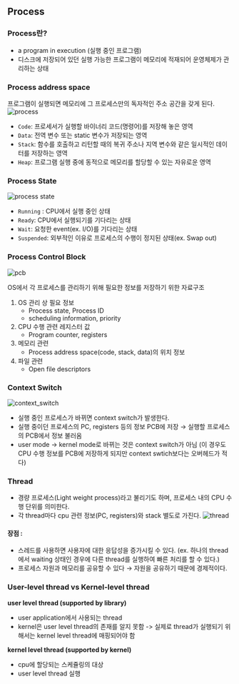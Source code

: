 ## Process

### Process란?

- a program in execution (실행 중인 프로그램)
- 디스크에 저장되어 있던 실행 가능한 프로그램이 메모리에 적재되어 운영체제가 관리하는 상태

### Process address space
 프로그램이 실행되면 메모리에 그 프로세스만의 독자적인 주소 공간을 갖게 된다.
![process](https://woovictory.github.io/img/process_os.png)

- `Code`: 프로세서가 실행할 바이너리 코드(명령어)를 저장해 놓은 영역
- `Data`: 전역 변수 또는 static 변수가 저장되는 영역
- `Stack`: 함수를 호출하고 리턴할 때의 복귀 주소나 지역 변수와 같은 일시적인 데이터를 저장하는 영역
- `Heap`: 프로그램 실행 중에 동적으로 메모리를 할당할 수 있는 자유로운 영역

### Process State
![process state](https://www.cs.uic.edu/~jbell/CourseNotes/OperatingSystems/images/Chapter3/3_02_ProcessState.jpg)
- `Running` : CPU에서 실행 중인 상태
- `Ready`: CPU에서 실행되기를 기다리는 상태
- `Wait`: 요청한 event(ex. I/O)를 기다리는 상태
- `Suspended`: 외부적인 이유로 프로세스의 수행이 정지된 상태(ex. Swap out)

### Process Control Block

![pcb](https://www.cs.uic.edu/~jbell/CourseNotes/OperatingSystems/images/Chapter3/3_03_PCB.jpg)

OS에서 각 프로세스를 관리하기 위해 필요한 정보를 저장하기 위한 자료구조

1. OS 관리 상 필요 정보
    - Process state, Process ID
    - scheduling information, priority
2. CPU 수행 관련 레지스터 값
    - Program counter, registers
3. 메모리 관련
    - Process address space(code, stack, data)의 위치 정보
4. 파일 관련
    - Open file descriptors

### Context Switch

![context_switch](https://www.cs.uic.edu/~jbell/CourseNotes/OperatingSystems/images/Chapter3/3_04_ProcessSwitch.jpg)

- 실행 중인 프로세스가 바뀌면 context switch가 발생한다.
- 실행 중이던 프로세스의 PC, registers 등의 정보 PCB에 저장 → 실행할 프로세스의 PCB에서 정보 불러옴
- user mode → kernel mode로 바뀌는 것은 context switch가 아님 (이 경우도 CPU 수행 정보를 PCB에 저장하게 되지만 context swtich보다는 오버헤드가 적다)

### Thread
- 경량 프로세스(Light weight process)라고 불리기도 하며, 프로세스 내의 CPU 수행 단위를 의미한다.
- 각 thread마다 cpu 관련 정보(PC, registers)와 stack 별도로 가진다.
![thread](https://www.cs.uic.edu/~jbell/CourseNotes/OperatingSystems/images/Chapter4/4_01_ThreadDiagram.jpg)
#### 장점 :
- 스레드를 사용하면 사용자에 대한 응답성을 증가시킬 수 있다. (ex. 하나의 thread에서 waiting 상태인 경우에 다른 thread를 실행하여 빠른 처리를 할 수 있다.)
- 프로세스 자원과 메모리를 공유할 수 있다  → 자원을 공유하기 때문에 경제적이다.

### User-level thread vs Kernel-level thread

**user level thread (supported by library)**

- user application에서 사용되는 thread
- kernel은 user level thread의 존재를 알지 못함 -> 실제로 thread가 실행되기 위해서는 kernel level thread에 매핑되어야 함

**kernel level thread (supported by kernel)**

- cpu에 할당되는 스케쥴링의 대상
- user level thread 실행
